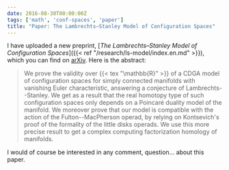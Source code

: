 ```yaml
---
date: 2016-08-30T00:00:00Z
tags: ['math', 'conf-spaces', 'paper']
title: "Paper: The Lambrechts–Stanley Model of Configuration Spaces"
---
```


I have uploaded a new preprint, [*The Lambrechts–Stanley Model of Configuration Spaces*]({{< ref "/research/ls-model/index.en.md" >}}), which you can find on [arXiv](http://arxiv.org/abs/1608.08054). Here is the abstract:
<!--more-->

> We prove the validity over {{< tex "\mathbb{R}" >}} of a CDGA model of configuration spaces for simply connected manifolds with vanishing Euler characteristic, answering a conjecture of Lambrechts--Stanley. We get as a result that the real homotopy type of such configuration spaces only depends on a Poincaré duality model of the manifold. We moreover prove that our model is compatible with the action of the Fulton--MacPherson operad, by relying on Kontsevich's proof of the formality of the little disks operads. We use this more precise result to get a complex computing factorization homology of manifolds.

I would of course be interested in any comment, question... about this paper.
